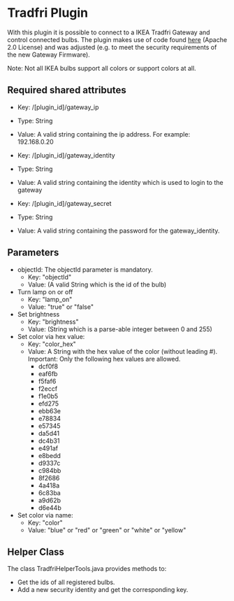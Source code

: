 # Tradfri Plugin

With this plugin it is possible to connect to a IKEA Tradfri Gateway and control connected bulbs.
The plugin makes use of code found [here](https://github.com/ffleurey/ThingML-Tradfri) (Apache 2.0 License) and was adjusted (e.g. to meet the security requirements of the new Gateway Firmware).

Note: Not all IKEA bulbs support all colors or support colors at all.

## Required shared attributes
- Key: 
	/[plugin_id]/gateway_ip
- Type: String
- Value: A valid string containing the ip address. For example: 192.168.0.20

- Key: 
	/[plugin_id]/gateway_identity
- Type: String
- Value: A valid string containing the identity which is used to login to the gateway

- Key: 
	/[plugin_id]/gateway_secret
- Type: String
- Value: A valid string containing the password for the gateway_identity.


## Parameters
- objectId: The objectId parameter is mandatory.
	- Key: "objectId"
 	- Value: (A valid String which is the id of the bulb)
- Turn lamp on or off
	- Key: "lamp_on"
	- Value: "true" or "false"
- Set brightness
	- Key: "brightness"
	- Value: (String which is a parse-able integer between 0 and 255)
- Set color via hex value:
	- Key: "color_hex"
	- Value: A String with the hex value of the color (without leading #). Important: Only the following hex values are allowed.
		- dcf0f8
		- eaf6fb
		- f5faf6
		- f2eccf
		- f1e0b5
		- efd275
		- ebb63e
		- e78834
		- e57345
		- da5d41
		- dc4b31
		- e491af
		- e8bedd
		- d9337c
		- c984bb
		- 8f2686
		- 4a418a
		- 6c83ba
		- a9d62b
		- d6e44b
- Set color via name:
	- Key: "color"
	- Value: "blue" or "red" or "green" or "white" or "yellow"
	
## Helper Class
The class TradfriHelperTools.java provides methods to:
- Get the ids of all registered bulbs.
- Add a new security identity and get the corresponding key.